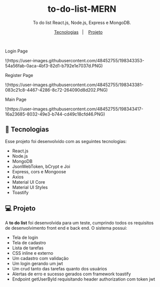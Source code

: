 <h1 align="center"> to-do-list-MERN </h1>

<p align="center">
To do list React.js, Node.js, Express e MongoDB.
</p>

<p align="center">
  <a href="#-tecnologias">Tecnologias</a>&nbsp;&nbsp;&nbsp;|&nbsp;&nbsp;&nbsp;
  <a href="#-projeto">Projeto</a>&nbsp;&nbsp;&nbsp;&nbsp;&nbsp;&nbsp;
</p>

<br>

<p align="center">
  <p>Login Page</p>
!(https://user-images.githubusercontent.com/48452755/198343353-54a56fab-0aca-4bf3-82d1-b792e1e7037d.PNG)

</p>

<p align="center">
  <p>Register Page</p>
 !(https://user-images.githubusercontent.com/48452755/198343381-083c21c8-4467-4286-8c72-264090d8d202.PNG)

</p>
<p align="center">
  <p>Main Page</p>
  !(https://user-images.githubusercontent.com/48452755/198343417-16a23685-8032-49e3-b744-cd49c18cfd46.PNG)


</p>

## 🚀 Tecnologias

Esse projeto foi desenvolvido com as seguintes tecnologias:

- React.js
- Node.js
- MongoDB
- JsonWebToken, bCrypt e Joi
- Express, cors e Mongoose
- Axios
- Material UI Core
- Material UI Styles
- Toastify

## 💻 Projeto

A **to do list** foi desenvolvida para um teste, cumprindo todos os requisitos de desenvolvimento front end e back end. 
O sistema possui:
- Tela de login
- Tela de cadastro
- Lista de tarefas
- CSS inline e externo
- Um cadastro com validação
- Um login gerando um jwt 
- Um crud tanto das tarefas quanto dos usuários
- Alertas de erro e sucesso gerados com framework toastify
- Endpoint getUserById requisitando header authorization com token jwt

